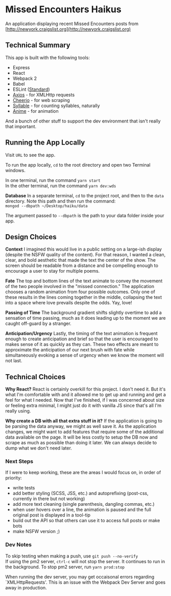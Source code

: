 # Missed Encounters Haikus
An application displaying recent Missed Encounters posts from [http://newyork.craigslist.org](http://newyork.craigslist.org)

## Technical Summary
This app is built with the following tools:  

* Express
* React
* Webpack 2
* Babel
* ESLint ([Standard](https://standardjs.com/))
* [Axios](https://github.com/mzabriskie/axios) - for XMLHttp requests
* [Cheerio](https://cheerio.js.org/) - for web scraping
* [Syllable](https://github.com/wooorm/syllable) - for counting syllables, naturally
* [Anime](http://animejs.com/) - for animation

And a bunch of other stuff to support the dev environment that isn't really that important. 

## Running the App Locally
Visit `URL` to see the app.

To run the app locally, `cd` to the root directory and open two Terminal windows.  

In one terminal, run the command `yarn start`  
In the other terminal, run the command `yarn dev:wds`  

**Database**
In a separate terminal, `cd` to the project root, and then to the `data` directory. Note this path and then run the command:   
`mongod --dbpath ~/Desktop/haiku/data` 

The argument passed to `--dbpath` is the path to your data folder inside your app.

## Design Choices
**Context**
I imagined this would live in a public setting on a large-ish display (despite the NSFW quality of the content). For that reason, I wanted a clean, clear, and bold aesthetic that made the text the center of the show. The screen should be readable from a distance and be compelling enough to encourage a user to stay for multiple poems. 

**Fate**
The top and bottom lines of the text animate to convey the movement of the two people involved in the "missed connection." The application chooses a random animation from four possible outcomes. Only one of these results in the lines coming together in the middle, collapsing the text into a space where love prevails despite the odds. Yay, love!

**Passing of Time**
The background gradient shifts slightly overtime to add a sensation of time passing, much as it does leading up to the moment we are caught off-guard by a stranger.

**Anticipation/Urgency**
Lastly, the timing of the text animation is frequent enough to create anticipation and brief so that the user is encouraged to makes sense of it as quickly as they can. These two effects are meant to approximate the anticipation of our next brush with fate while simultaneously evoking a sense of urgency when we know the moment will not last. 

## Technical Choices
**Why React?**
React is certainly overkill for this project. I don't need it. But it's what I'm comfortable with and it allowed me to get up and running and get a feel for what I needed. Now that I've finished, if I was concerned about size or feeling extra minimal, I might just do it with vanilla JS since that's all I'm really using. 

**Why create a DB with all that extra stuff in it?**
If the application is going to be parsing the data anyway, we might as well save it. As the application changes, we might want to add features that require some of the additional data available on the page. It will be less costly to setup the DB now and scrape as much as possible than doing it later. We can always decide to dump what we don't need later.

### Next Steps
If I were to keep working, these are the areas I would focus on, in order of priority:  

* write tests
* add better styling (SCSS, JSS, etc.) and autoprefixing (post-css, currently in there but not working)
* add more text cleaning (single parenthesis, dangling commas, etc.)
* when user hovers over a line, the animation is paused and the full original post is displayed in a tool-tip
* build out the API so that others can use it to access full posts or make bots
* make NSFW version ;)

### Dev Notes
To skip testing when making a push, use `git push --no-verify`  
If using the pm2 server, `ctrl-c` will not stop the server. It continues to run in the background. To stop pm2 server, run `yarn prod:stop`  

When running the dev server, you may get occaisonal errors regarding `XMLHttpRequests'. This is an issue with the Webpack Dev Server and goes away in production. 
